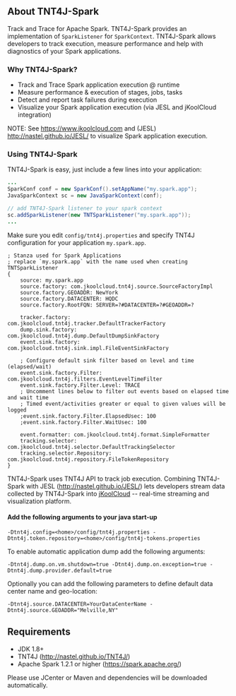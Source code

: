 ## About TNT4J-Spark
Track and Trace for Apache Spark. TNT4J-Spark provides an implementation of `SparkListener` for `SparkContext`.
TNT4J-Spark allows developers to track execution, measure performance and help with diagnostics of your Spark applications.

### Why TNT4J-Spark?
* Track and Trace Spark application execution @ runtime
* Measure performance & execution of stages, jobs, tasks
* Detect and report task failures during execution
* Visualize your Spark application execution (via JESL and jKoolCloud integration)

NOTE: See https://www.jkoolcloud.com and (JESL) http://nastel.github.io/JESL/ to visualize Spark application execution.

### Using TNT4J-Spark
TNT4J-Spark is easy, just include a few lines into your application:
```java
...
SparkConf conf = new SparkConf().setAppName("my.spark.app");
JavaSparkContext sc = new JavaSparkContext(conf);

// add TNT4J-Spark listener to your spark context
sc.addSparkListener(new TNTSparkListener("my.spark.app"));
...
```
Make sure you edit `config/tnt4j.properties` and specify TNT4J configuration for your application `my.spark.app`.
```
; Stanza used for Spark Applications
; replace `my.spark.app` with the name used when creating TNTSparkListener
{
	source: my.spark.app
	source.factory: com.jkoolcloud.tnt4j.source.SourceFactoryImpl
	source.factory.GEOADDR: NewYork
	source.factory.DATACENTER: HQDC
	source.factory.RootFQN: SERVER=?#DATACENTER=?#GEOADDR=?

	tracker.factory: com.jkoolcloud.tnt4j.tracker.DefaultTrackerFactory
	dump.sink.factory: com.jkoolcloud.tnt4j.dump.DefaultDumpSinkFactory
	event.sink.factory: com.jkoolcloud.tnt4j.sink.impl.FileEventSinkFactory

	; Configure default sink filter based on level and time (elapsed/wait)
	event.sink.factory.Filter: com.jkoolcloud.tnt4j.filters.EventLevelTimeFilter
	event.sink.factory.Filter.Level: TRACE
	; Uncomment lines below to filter out events based on elapsed time and wait time
	; Timed event/activities greater or equal to given values will be logged
	;event.sink.factory.Filter.ElapsedUsec: 100
	;event.sink.factory.Filter.WaitUsec: 100

	event.formatter: com.jkoolcloud.tnt4j.format.SimpleFormatter
	tracking.selector: com.jkoolcloud.tnt4j.selector.DefaultTrackingSelector
	tracking.selector.Repository: com.jkoolcloud.tnt4j.repository.FileTokenRepository
}
```
TNT4J-Spark uses TNT4J API to track job execution. Combining TNT4J-Spark with JESL (http://nastel.github.io/JESL/) lets developers stream 
data collected by TNT4J-Spark into [jKoolCloud](https://www.jkoolcloud.com) -- real-time streaming and visualization platform.

#### Add the following arguments to your java start-up
```
-Dtnt4j.config=<home>/config/tnt4j.properties -Dtnt4j.token.repository=<home>/config/tnt4j-tokens.properties 
```
To enable automatic application dump add the following arguments:
```
-Dtnt4j.dump.on.vm.shutdown=true -Dtnt4j.dump.on.exception=true -Dtnt4j.dump.provider.default=true 
```
Optionally you can add the following parameters to define default data center name and geo-location:
```
-Dtnt4j.source.DATACENTER=YourDataCenterName -Dtnt4j.source.GEOADDR="Melville,NY" 
```

## Requirements
* JDK 1.8+
* TNT4J (http://nastel.github.io/TNT4J/)
* Apache Spark 1.2.1 or higher (https://spark.apache.org/)

Please use JCenter or Maven and dependencies will be downloaded automatically.
